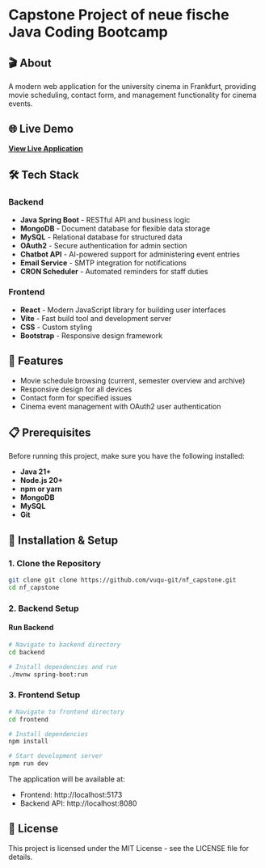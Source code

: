 
# Capstone Project of neue fische Java Coding Bootcamp

## 🎬 About

A modern web application for the university cinema in Frankfurt, providing movie scheduling, contact form, and management functionality for cinema events.

## 🌐 Live Demo

**[View Live Application](https://pupille.org/)**

## 🛠️ Tech Stack

### Backend

-   **Java Spring Boot** - RESTful API and business logic
-   **MongoDB** - Document database for flexible data storage
-   **MySQL** - Relational database for structured data
- **OAuth2** - Secure authentication for admin section
-   **Chatbot API** - AI-powered support for administering event entries
-   **Email Service** - SMTP integration for notifications
-   **CRON Scheduler** - Automated reminders for staff duties

### Frontend

-   **React** - Modern JavaScript library for building user interfaces
-   **Vite** - Fast build tool and development server
-   **CSS** - Custom styling
-   **Bootstrap** - Responsive design framework

## 🚀 Features

-   Movie schedule browsing (current, semester overview and archive)
-   Responsive design for all devices
-   Contact form for specified issues
-   Cinema event management with OAuth2 user authentication

## 📋 Prerequisites

Before running this project, make sure you have the following installed:

-   **Java 21+**
-   **Node.js 20+**
-   **npm or yarn**
-   **MongoDB**
-   **MySQL**
-   **Git**

## 🔧 Installation & Setup

### 1. Clone the Repository

```bash
git clone git clone https://github.com/vuqu-git/nf_capstone.git
cd nf_capstone

```

### 2. Backend Setup



#### Run Backend

```bash
# Navigate to backend directory
cd backend

# Install dependencies and run
./mvnw spring-boot:run

```

### 3. Frontend Setup

```bash
# Navigate to frontend directory
cd frontend

# Install dependencies
npm install

# Start development server
npm run dev

```

The application will be available at:

-   Frontend: http://localhost:5173
-   Backend API: http://localhost:8080


## 📝 License

This project is licensed under the MIT License - see the LICENSE file for details.

